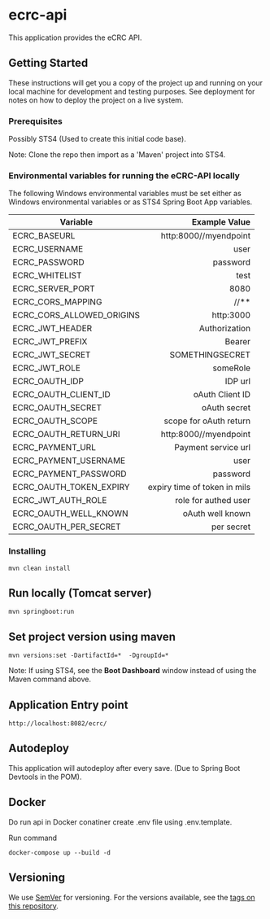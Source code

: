 # ecrc-api

This application provides the eCRC API.

## Getting Started

These instructions will get you a copy of the project up and running on your local machine for development and testing purposes. See deployment for notes on how to deploy the project on a live system.

### Prerequisites

Possibly STS4 (Used to create this initial code base).

Note: Clone the repo then import as a 'Maven' project into STS4.

### Environmental variables for running the eCRC-API locally

The following Windows environmental variables must be set either as Windows environmental variables or as STS4 Spring Boot App variables.

| Variable                  |                Example Value |
| ------------------------- | ---------------------------: |
| ECRC_BASEURL              |        http:8000//myendpoint |
| ECRC_USERNAME             |                         user |
| ECRC_PASSWORD             |                     password |
| ECRC_WHITELIST            |                         test |
| ECRC_SERVER_PORT          |                         8080 |
| ECRC_CORS_MAPPING         |                       //\*\* |
| ECRC_CORS_ALLOWED_ORIGINS |                    http:3000 |
| ECRC_JWT_HEADER           |                Authorization |
| ECRC_JWT_PREFIX           |                       Bearer |
| ECRC_JWT_SECRET           |              SOMETHINGSECRET |
| ECRC_JWT_ROLE             |                     someRole |
| ECRC_OAUTH_IDP            |                      IDP url |
| ECRC_OAUTH_CLIENT_ID      |              oAuth Client ID |
| ECRC_OAUTH_SECRET         |                 oAuth secret |
| ECRC_OAUTH_SCOPE          |       scope for oAuth return |
| ECRC_OAUTH_RETURN_URI     |        http:8000//myendpoint |
| ECRC_PAYMENT_URL          |          Payment service url |
| ECRC_PAYMENT_USERNAME     |                         user |
| ECRC_PAYMENT_PASSWORD     |                     password |
| ECRC_OAUTH_TOKEN_EXPIRY   | expiry time of token in mils |
| ECRC_JWT_AUTH_ROLE        |         role for authed user |
| ECRC_OAUTH_WELL_KNOWN     |             oAuth well known |
| ECRC_OAUTH_PER_SECRET     |                   per secret |

### Installing

```
mvn clean install
```

## Run locally (Tomcat server)

```
mvn springboot:run
```

## Set project version using maven

```
mvn versions:set -DartifactId=*  -DgroupId=*
```

Note: If using STS4, see the **Boot Dashboard** window instead of using the Maven command above.

## Application Entry point

```
http://localhost:8082/ecrc/
```

## Autodeploy

This application will autodeploy after every save. (Due to Spring Boot Devtools in the POM).

## Docker

Do run api in Docker conatiner create .env file using .env.template.

Run command

```
docker-compose up --build -d
```

## Versioning

We use [SemVer](http://semver.org/) for versioning. For the versions available, see the [tags on this repository](https://github.com/your/project/tags).
